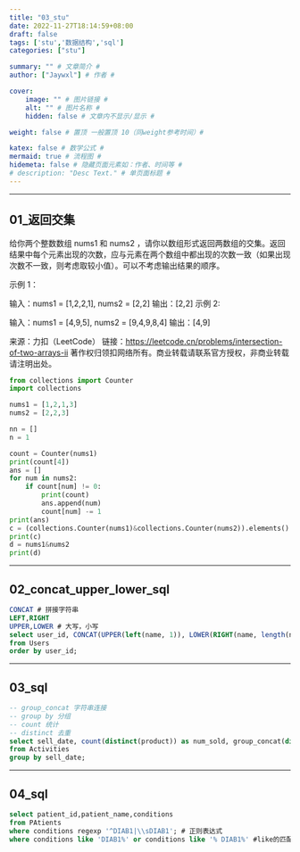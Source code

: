 ```yaml
---
title: "03_stu"
date: 2022-11-27T18:14:59+08:00
draft: false
tags: ['stu','数据结构','sql']
categories: ["stu"]

summary: "" # 文章简介 #
author: ["Jaywxl"] # 作者 #

cover:
    image: "" # 图片链接 #
    alt: "" # 图片名称 #
    hidden: false # 文章内不显示/显示 #

weight: false # 置顶 一般置顶 10（同weight参考时间）#

katex: false # 数学公式 #
mermaid: true # 流程图 #
hidemeta: false # 隐藏页面元素如：作者、时间等 #
# description: "Desc Text." # 单页面标题 #
---
```


---
## 01_返回交集
给你两个整数数组 nums1 和 nums2 ，请你以数组形式返回两数组的交集。返回结果中每个元素出现的次数，应与元素在两个数组中都出现的次数一致（如果出现次数不一致，则考虑取较小值）。可以不考虑输出结果的顺序。   

示例 1：

输入：nums1 = [1,2,2,1], nums2 = [2,2]
输出：[2,2]
示例 2:

输入：nums1 = [4,9,5], nums2 = [9,4,9,8,4]
输出：[4,9]

来源：力扣（LeetCode）
链接：https://leetcode.cn/problems/intersection-of-two-arrays-ii
著作权归领扣网络所有。商业转载请联系官方授权，非商业转载请注明出处。
```python
from collections import Counter
import collections

nums1 = [1,2,1,3]
nums2 = [2,2,3]

nn = []
n = 1

count = Counter(nums1)
print(count[4])
ans = []
for num in nums2:
    if count[num] != 0:
        print(count)
        ans.append(num)
        count[num] -= 1
print(ans)
c = (collections.Counter(nums1)&collections.Counter(nums2)).elements() # 一行代码
print(c)
d = nums1&nums2
print(d)

```
---
## 02_concat_upper_lower_sql
```sql
CONCAT # 拼接字符串
LEFT,RIGHT
UPPER,LOWER # 大写，小写
select user_id, CONCAT(UPPER(left(name, 1)), LOWER(RIGHT(name, length(name) - 1))) as name
from Users
order by user_id;
```
---
## 03_sql
```sql
-- group_concat 字符串连接
-- group by 分组
-- count 统计
-- distinct 去重
select sell_date, count(distinct(product)) as num_sold, group_concat(distinct product order by product asc separator ',') as products
from Activities
group by sell_date;
```
---
## 04_sql
``` sql
select patient_id,patient_name,conditions
from PAtients
where conditions regexp '^DIAB1|\\sDIAB1'; # 正则表达式
where conditions like 'DIAB1%' or conditions like '% DIAB1%' #like的匹配得有百分号（类似于*） 否则该语句等同于=
```
<!--

